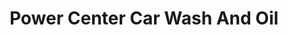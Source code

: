 ---
title: "Power Center Car Wash And Oil"
url: /lancaster/power-center-car-wash-and-oil/
shop: car repair
---